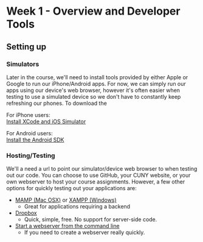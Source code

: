 Week 1 - Overview and Developer Tools
======================

Setting up
--

### Simulators

Later in the course, we'll need to install tools provided by either Apple or Google to run our iPhone/Android apps. For now, we can simply run our apps using our device's web browser, however it's often easier when testing to use a simulated device so we don't have to constantly keep refreshing our phones. To download the 

For iPhone users:  
[Install XCode and iOS Simulator](https://github.com/jblinder/little-screens/wiki/Resources#xcode-and-ios-simulator)

For Android users:  
[Install the Android SDK](https://github.com/jblinder/little-screens/wiki/Resources#android-sdk-and-simulator)

### Hosting/Testing

We'll a need a url to point our simulator/device web browser to when testing out our code. You can choose to use GitHub, your CUNY website, or your own webserver to host your course assignments. However, a few other options for quickly testing out your applications are:

* [MAMP (Mac OSX)](http://www.mamp.info/en/) or [XAMPP (Windows)](https://www.apachefriends.org/index.html)
	* Great for applications requiring a backend
* [Dropbox](http://www.creativepro.com/article/how-to-use-dropbox-a-web-server-3-easy-steps)
	* Quick, simple, free. No support for server-side code. 
* [Start a webserver from the command line](http://lifehacker.com/start-a-simple-web-server-from-any-directory-on-your-ma-496425450)
	* If you need to create a webserver really quickly.


